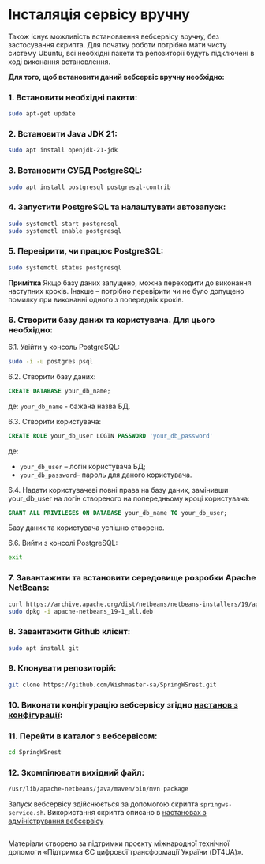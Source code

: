 # Інсталяція сервісу вручну

Також існує можливість встановлення вебсервісу вручну, без застосування скрипта.
Для початку роботи потрібно мати чисту систему Ubuntu, всі необхідні пакети та репозиторії будуть підключені в ході виконання встановлення.

**Для того, щоб встановити даний вебсервіс вручну необхідно:**

### 1. Встановити необхідні пакети:

```bash
sudo apt-get update
```

### 2. Встановити Java JDK 21:

```bash
sudo apt install openjdk-21-jdk
```

### 3. Встановити СУБД PostgreSQL:

```bash
sudo apt install postgresql postgresql-contrib
```

### 4. Запустити PostgreSQL та налаштувати автозапуск:

```bash
sudo systemctl start postgresql
sudo systemctl enable postgresql
```

### 5. Перевірити, чи працює PostgreSQL:

```bash
sudo systemctl status postgresql
```

**Примітка** Якщо базу даних запущено, можна переходити до виконання наступних кроків.
Інакше – потрібно перевірити чи не було допущено помилку при виконанні одного з попередніх кроків.

### 6. Створити базу даних та користувача. Для цього необхідно:

6.1. Увійти у консоль PostgreSQL:

```bash
sudo -i -u postgres psql
```

6.2. Створити базу даних:
```sql
CREATE DATABASE your_db_name;
```
де: `your_db_name` - бажана назва БД.

6.3. Створити користувача:
```sql
CREATE ROLE your_db_user LOGIN PASSWORD 'your_db_password'
```
де:
- `your_db_user` – логін користувача БД;
- `your_db_password`– пароль для даного користувача.

6.4. Надати користувачеві повні права на базу даних, замінивши your_db_user на логін створеного на попередньому кроці користувача:
```sql
GRANT ALL PRIVILEGES ON DATABASE your_db_name TO your_db_user;
```

Базу даних та користувача успішно створено.

6.6. Вийти з консолі PostgreSQL:

```bash
exit
```

### 7. Завантажити та встановити середовище розробки Apache NetBeans:

```bash
curl https://archive.apache.org/dist/netbeans/netbeans-installers/19/apache-netbeans_19-1_all.deb --output apache-netbeans_19-1_all.deb
sudo dpkg -i apache-netbeans_19-1_all.deb
```

### 8. Завантажити Github клієнт:

```bash
sudo apt install git
```

### 9. Клонувати репозиторій:

```bash
git clone https://github.com/Wishmaster-sa/SpringWSrest.git
```

### 10. Виконати конфігурацію вебсервісу згідно [настанов з конфігурації](/docs/configuration.md):

### 11. Перейти в каталог з вебсервісом:

```bash
cd SpringWSrest
```

### 12. Зкомпілювати вихідний файл:
 
```bash
/usr/lib/apache-netbeans/java/maven/bin/mvn package
```

Запуск вебсервісу здійснюється за допомогою скрипта `springws-service.sh`. Використання скрипта описано в [настановах з адміністрування вебсервісу](/blob/main//README.md#Адміністрування-сервісу)

##
Матеріали створено за підтримки проєкту міжнародної технічної допомоги «Підтримка ЄС цифрової трансформації України (DT4UA)».
